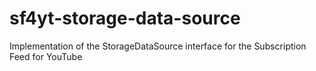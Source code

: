 # sf4yt-storage-data-source
Implementation of the StorageDataSource interface for the Subscription Feed for YouTube
